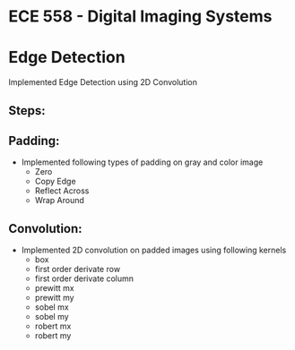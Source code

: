 # ECE 558 - Digital Imaging Systems
# Edge Detection

Implemented Edge Detection using 2D Convolution

## Steps:
## Padding:
  - Implemented following types of padding on gray and color image
    - Zero
    - Copy Edge
    - Reflect Across
    - Wrap Around
    
## Convolution:
  - Implemented 2D convolution on padded images using following kernels
    - box
    - first order derivate row
    - first order derivate column
    - prewitt mx
    - prewitt my
    - sobel mx
    - sobel my
    - robert mx
    - robert my
    
